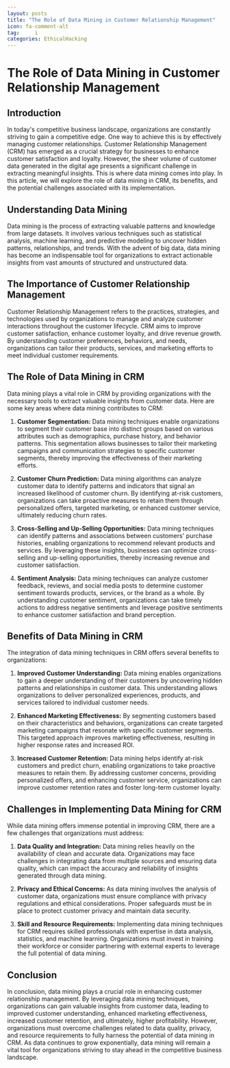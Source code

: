 ```yaml
---
layout: posts
title: "The Role of Data Mining in Customer Relationship Management"
icon: fa-comment-alt
tag:     i
categories: EthicalHacking
---
```



# The Role of Data Mining in Customer Relationship Management

## Introduction

In today's competitive business landscape, organizations are constantly striving to gain a competitive edge. One way to achieve this is by effectively managing customer relationships. Customer Relationship Management (CRM) has emerged as a crucial strategy for businesses to enhance customer satisfaction and loyalty. However, the sheer volume of customer data generated in the digital age presents a significant challenge in extracting meaningful insights. This is where data mining comes into play. In this article, we will explore the role of data mining in CRM, its benefits, and the potential challenges associated with its implementation.

## Understanding Data Mining

Data mining is the process of extracting valuable patterns and knowledge from large datasets. It involves various techniques such as statistical analysis, machine learning, and predictive modeling to uncover hidden patterns, relationships, and trends. With the advent of big data, data mining has become an indispensable tool for organizations to extract actionable insights from vast amounts of structured and unstructured data.

## The Importance of Customer Relationship Management

Customer Relationship Management refers to the practices, strategies, and technologies used by organizations to manage and analyze customer interactions throughout the customer lifecycle. CRM aims to improve customer satisfaction, enhance customer loyalty, and drive revenue growth. By understanding customer preferences, behaviors, and needs, organizations can tailor their products, services, and marketing efforts to meet individual customer requirements.

## The Role of Data Mining in CRM

Data mining plays a vital role in CRM by providing organizations with the necessary tools to extract valuable insights from customer data. Here are some key areas where data mining contributes to CRM:

1. **Customer Segmentation:** Data mining techniques enable organizations to segment their customer base into distinct groups based on various attributes such as demographics, purchase history, and behavior patterns. This segmentation allows businesses to tailor their marketing campaigns and communication strategies to specific customer segments, thereby improving the effectiveness of their marketing efforts.

2. **Customer Churn Prediction:** Data mining algorithms can analyze customer data to identify patterns and indicators that signal an increased likelihood of customer churn. By identifying at-risk customers, organizations can take proactive measures to retain them through personalized offers, targeted marketing, or enhanced customer service, ultimately reducing churn rates.

3. **Cross-Selling and Up-Selling Opportunities:** Data mining techniques can identify patterns and associations between customers' purchase histories, enabling organizations to recommend relevant products and services. By leveraging these insights, businesses can optimize cross-selling and up-selling opportunities, thereby increasing revenue and customer satisfaction.

4. **Sentiment Analysis:** Data mining techniques can analyze customer feedback, reviews, and social media posts to determine customer sentiment towards products, services, or the brand as a whole. By understanding customer sentiment, organizations can take timely actions to address negative sentiments and leverage positive sentiments to enhance customer satisfaction and brand perception.

## Benefits of Data Mining in CRM

The integration of data mining techniques in CRM offers several benefits to organizations:

1. **Improved Customer Understanding:** Data mining enables organizations to gain a deeper understanding of their customers by uncovering hidden patterns and relationships in customer data. This understanding allows organizations to deliver personalized experiences, products, and services tailored to individual customer needs.

2. **Enhanced Marketing Effectiveness:** By segmenting customers based on their characteristics and behaviors, organizations can create targeted marketing campaigns that resonate with specific customer segments. This targeted approach improves marketing effectiveness, resulting in higher response rates and increased ROI.

3. **Increased Customer Retention:** Data mining helps identify at-risk customers and predict churn, enabling organizations to take proactive measures to retain them. By addressing customer concerns, providing personalized offers, and enhancing customer service, organizations can improve customer retention rates and foster long-term customer loyalty.

## Challenges in Implementing Data Mining for CRM

While data mining offers immense potential in improving CRM, there are a few challenges that organizations must address:

1. **Data Quality and Integration:** Data mining relies heavily on the availability of clean and accurate data. Organizations may face challenges in integrating data from multiple sources and ensuring data quality, which can impact the accuracy and reliability of insights generated through data mining.

2. **Privacy and Ethical Concerns:** As data mining involves the analysis of customer data, organizations must ensure compliance with privacy regulations and ethical considerations. Proper safeguards must be in place to protect customer privacy and maintain data security.

3. **Skill and Resource Requirements:** Implementing data mining techniques for CRM requires skilled professionals with expertise in data analysis, statistics, and machine learning. Organizations must invest in training their workforce or consider partnering with external experts to leverage the full potential of data mining.

## Conclusion

In conclusion, data mining plays a crucial role in enhancing customer relationship management. By leveraging data mining techniques, organizations can gain valuable insights from customer data, leading to improved customer understanding, enhanced marketing effectiveness, increased customer retention, and ultimately, higher profitability. However, organizations must overcome challenges related to data quality, privacy, and resource requirements to fully harness the potential of data mining in CRM. As data continues to grow exponentially, data mining will remain a vital tool for organizations striving to stay ahead in the competitive business landscape.